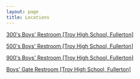 ```yaml
---
layout: page
title: Locations
---
```


[300's Boys' Restroom [Troy High School, Fullerton]](https://karlcxu.github.io/KarlChoiReviews/2019/01/30/300-Restroom.html)

[500's Boys' Restroom [Troy High School, Fullerton]](https://karlcxu.github.io/KarlChoiReviews/2019/01/29/500Restroom.html)

[900's Boys' Restroom [Troy High School, Fullerton]](https://karlcxu.github.io/KarlChoiReviews/2019/01/30/900-Restroom.html)

[Boys' Gate Restroom [Troy High School, Fullerton]](https://karlcxu.github.io/KarlChoiReviews/2019/01/30/Gate-Restroom.html)
